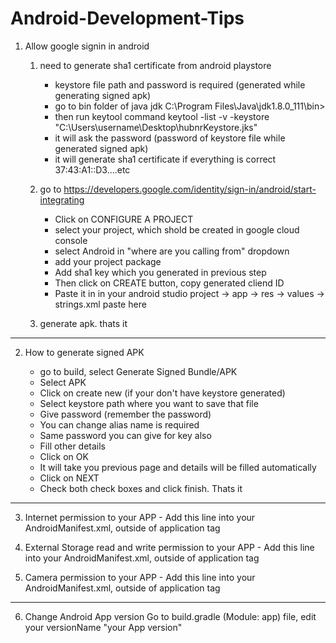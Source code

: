 # Android-Development-Tips

1. Allow google signin in android

    1. need to generate sha1 certificate from android playstore
          - keystore file path and password is required (generated while generating signed apk)
          - go to bin folder of java jdk
          C:\Program Files\Java\jdk1.8.0_111\bin>
          - then run keytool command
          keytool -list -v -keystore "C:\Users\username\Desktop\hubnrKeystore.jks"
          - it will ask the password (password of keystore file while generated signed apk)
          - it will generate sha1 certificate if everything is correct
          37:43:A1::D3....etc


     2. go to https://developers.google.com/identity/sign-in/android/start-integrating
          - Click on CONFIGURE A PROJECT
          - select your project, which shold be created in google cloud console
          - select Android in "where are you calling from" dropdown
          - add your project package
          - Add sha1 key which you generated in previous step
          - Then click on CREATE button, copy generated cliend ID
          - Paste it in in your android studio project -> app -> res -> values -> strings.xml
	  <string name="google_server_client_id">paste here</string>

    3. generate apk. thats it
	
----------------------------------------------------------------------------------------------------------------------------------
 2. How to generate signed APK
   
	   - go to build, select Generate Signed Bundle/APK
	   - Select APK
	   - Click on create new (if your don't have keystore generated)
	   - Select keystore path where you want to save that file
	   - Give password (remember the password)
	   - You can change alias name is required
	   - Same password you can give for key also
	   - Fill other details
	   - Click on OK
	   - It will take you previous page and details will be filled automatically
	   - Click on NEXT
	   - Check both check boxes and click finish. Thats it
-------------------------------------------------------------------------------------------------------------------------------------
3. Internet permission to your APP
	   - Add this line into your AndroidManifest.xml, outside of application tag
	    <uses-permission android:name="android.permission.INTERNET" />

4. External Storage read and write permission to your APP
	   - Add this line into your AndroidManifest.xml, outside of application tag
	    <uses-permission android:name="android.permission.READ_EXTERNAL_STORAGE" />
	    <uses-permission android:name="android.permission.WRITE_EXTERNAL_STORAGE" />

5. Camera permission to your APP
	   - Add this line into your AndroidManifest.xml, outside of application tag
	    <uses-permission android:name="android.permission.CAMERA" />
--------------------------------------------------------------------------------------------------------------------------------------

6. Change Android App version
   	Go to build.gradle (Module: app) file, edit your versionName "your App version"

